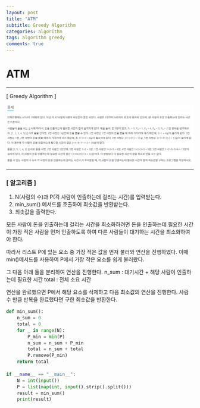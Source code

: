 ```yaml
---
layout: post
title: "ATM"
subtitle: Greedy Algorithm
categories: algorithm
tags: algorithm greedy
comments: true
---
```


# ATM

---
[ Greedy Algorithm ]

![ATM](./images/ATM.jpg)

---

### **[ 알고리즘 ]**

1. N(사람의 수)과 P(각 사람이 인출하는데 걸리는 시간)를 입력받는다.
2. min_sum() 메서드를 호출하여 최솟값을 반환받는다.
3. 최솟값을 출력한다.

모든 사람이 돈을 인출하는데 걸리는 시간을 최소화하려면 돈을 인출하는데 필요한 시간이 가장 적은 사람을
먼저 인출하도록 하여 다른 사람들이 대기하는 시간을 최소화하여야 한다.

따라서 리스트 P에 있는 요소 중 가장 적은 값을 먼저 불러와 연산을 진행하였다.
이때 min()메서드를 사용하여 P에서 가장 작은 요소를 쉽게 불러왔다.

그 다음 아래 둘을 분리하여 연산을 진행한다.
n_sum : 대기시간 + 해당 사람이 인출하는데 필요한 시간
total : 전체 소요 시간

연산을 완료했으면 P에서 해당 요소를 삭제하고 다음 최소값의 연산을 진행한다.
사람 수 만큼 반복을 완료했다면 구한 최솟값을 반환한다.

```python
def min_sum():
    n_sum = 0
    total = 0
    for _ in range(N):
        P_min = min(P)
        n_sum = n_sum + P_min
        total = n_sum + total
        P.remove(P_min)
    return total

if __name__ == "__main__":
    N = int(input())
    P = list(map(int, input().strip().split()))
    result = min_sum()
    print(result)
```
